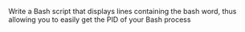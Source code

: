 Write a Bash script that displays lines containing the bash word, thus allowing you to easily get the PID of your Bash process
